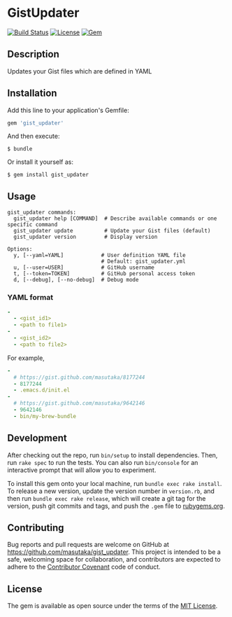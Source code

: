 # GistUpdater

[![Build Status](https://img.shields.io/circleci/project/masutaka/gist_updater/master.svg?maxAge=2592000?style=flat-square)][circleci]
[![License](https://img.shields.io/github/license/masutaka/gist_updater.svg?maxAge=2592000?style=flat-square)][license]
[![Gem](https://img.shields.io/gem/v/gist_updater.svg?maxAge=2592000?style=flat-square)][gem-link]

[circleci]: https://circleci.com/gh/masutaka/gist_updater
[license]: https://github.com/masutaka/gist_updater/blob/master/LICENSE.txt
[gem-link]: http://badge.fury.io/rb/gist_updater

## Description

Updates your Gist files which are defined in YAML

## Installation

Add this line to your application's Gemfile:

```ruby
gem 'gist_updater'
```

And then execute:

    $ bundle

Or install it yourself as:

    $ gem install gist_updater

## Usage

```
gist_updater commands:
  gist_updater help [COMMAND]  # Describe available commands or one specific command
  gist_updater update          # Update your Gist files (default)
  gist_updater version         # Display version

Options:
  y, [--yaml=YAML]            # User definition YAML file
                              # Default: gist_updater.yml
  u, [--user=USER]            # GitHub username
  t, [--token=TOKEN]          # GitHub personal access token
  d, [--debug], [--no-debug]  # Debug mode
```

### YAML format

```yaml
-
  - <gist_id1>
  - <path to file1>
-
  - <gist_id2>
  - <path to file2>
```

For example,

```yaml
-
  # https://gist.github.com/masutaka/8177244
  - 8177244
  - .emacs.d/init.el
-
  # https://gist.github.com/masutaka/9642146
  - 9642146
  - bin/my-brew-bundle
```

## Development

After checking out the repo, run `bin/setup` to install dependencies. Then, run `rake spec` to run the tests. You can also run `bin/console` for an interactive prompt that will allow you to experiment.

To install this gem onto your local machine, run `bundle exec rake install`. To release a new version, update the version number in `version.rb`, and then run `bundle exec rake release`, which will create a git tag for the version, push git commits and tags, and push the `.gem` file to [rubygems.org](https://rubygems.org).

## Contributing

Bug reports and pull requests are welcome on GitHub at https://github.com/masutaka/gist_updater. This project is intended to be a safe, welcoming space for collaboration, and contributors are expected to adhere to the [Contributor Covenant](http://contributor-covenant.org) code of conduct.


## License

The gem is available as open source under the terms of the [MIT License](http://opensource.org/licenses/MIT).
